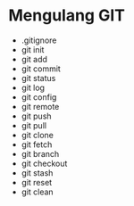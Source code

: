 # Mengulang GIT 

- .gitignore
- git init
- git add 
- git commit
- git status
- git log 
- git config
- git remote
- git push
- git pull
- git clone
- git fetch
- git branch
- git checkout
- git stash
- git reset
- git clean